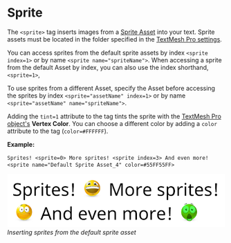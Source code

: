 # Sprite

The `<sprite>` tag inserts images from a [Sprite Asset](Sprites.md) into your text. Sprite assets must be located in the folder specified in the [TextMesh Pro settings](Settings.md).

You can access sprites from the default sprite assets by index `<sprite index=1>` or by name `<sprite name="spriteName">`. When accessing a sprite from the default Asset by index, you can also use the index shorthand, `<sprite=1>`,

To use sprites from a different Asset, specify the Asset before accessing the sprites by index `<sprite="assetName" index=1>` or by name `<sprite="assetName" name="spriteName">`.

Adding the `tint=1` attribute to the tag tints the sprite with the [TextMesh Pro object's](TMPObjectUIText.md#Color) **Vertex Color**. You can choose a different color by adding a `color` attribute to the tag (`color=#FFFFFF`).

**Example:**

```
Sprites! <sprite=0> More sprites! <sprite index=3> And even more! <sprite name="Default Sprite Asset_4" color=#55FF55FF>
```

![Example image](../images/TMP_RichTextSprite.png)<br/>
_Inserting sprites from the default sprite asset_
